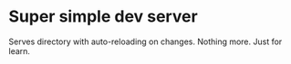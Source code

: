 # Super simple dev server

Serves directory with auto-reloading on changes. Nothing more. Just for learn.
